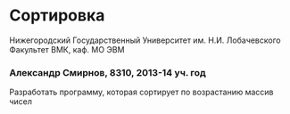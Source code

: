 ﻿# Сортировка

Нижегородский Государственный Университет им. Н.И. Лобачевского  
Факультет ВМК, каф. МО ЭВМ

### Александр Смирнов, 8310, 2013-14 уч. год

Разработать программу, которая сортирует по возрастанию массив чисел 

